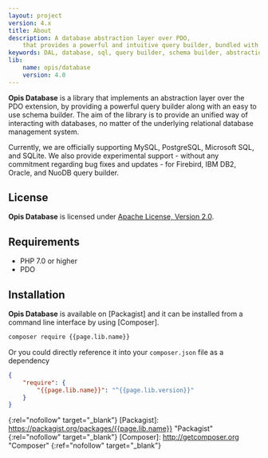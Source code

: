 ```yaml
---
layout: project
version: 4.x
title: About
description: A database abstraction layer over PDO, 
    that provides a powerful and intuitive query builder, bundled with an easy to use schema builder
keywords: DAL, database, sql, query builder, schema builder, abstraction layer
lib: 
    name: opis/database
    version: 4.0
---
```


**Opis Database** is a library that implements an abstraction layer over the PDO extension, 
by providing a powerful query builder along with an easy to use schema builder.
The aim of the library is to provide an unified way of interacting with databases,
no matter of the underlying relational database management system. 

Currently, we are officially supporting MySQL, PostgreSQL, Microsoft SQL, and SQLite.
We also provide experimental support - without any commitment regarding bug fixes and updates - 
for Firebird, IBM DB2, Oracle, and NuoDB query builder.

## License

**Opis Database** is licensed under [Apache License, Version 2.0][apache_license].

## Requirements

* PHP 7.0 or higher
* PDO

## Installation

**Opis Database** is available on [Packagist] and it can be installed from a 
command line interface by using [Composer]. 

```bash
composer require {{page.lib.name}}
```

Or you could directly reference it into your `composer.json` file as a dependency

```json
{
    "require": {
        "{{page.lib.name}}": "^{{page.lib.version}}"
    }
}
```


[apache_license]: http://www.apache.org/licenses/LICENSE-2.0 "Project license" 
{:rel="nofollow" target="_blank"}
[Packagist]: https://packagist.org/packages/{{page.lib.name}} "Packagist" 
{:rel="nofollow" target="_blank"}
[Composer]: http://getcomposer.org "Composer" 
{:ref="nofollow" target="_blank"}
